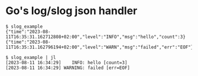 # Go's log/slog json handler

    $ slog_example
    {"time":"2023-08-11T16:35:31.162712808+02:00","level":"INFO","msg":"hello","count":3}
    {"time":"2023-08-11T16:35:31.162796194+02:00","level":"WARN","msg":"failed","err":"EOF"}

    $ slog_example | jl
    [2023-08-11 16:34:29]    INFO: hello [count=3]
    [2023-08-11 16:34:29] WARNING: failed [err=EOF]
